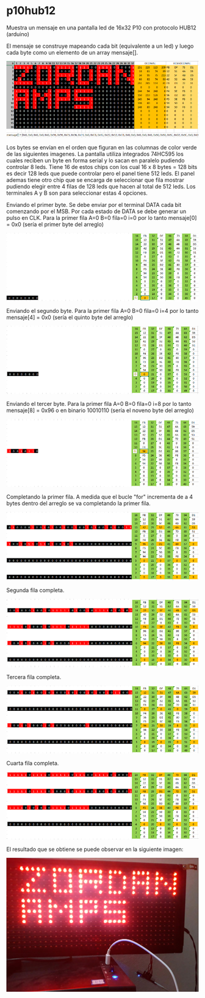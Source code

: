 # p10hub12
Muestra un mensaje en una pantalla led de 16x32 P10 con protocolo HUB12 (arduino)

El mensaje se construye mapeando cada bit (equivalente a un led) y luego cada byte como un elemento de un array mensaje[].

![Imagen del mapeo del mensaje](MENSAJE.PNG)

Los bytes se envían en el orden que figuran en las columnas de color verde de las siguientes imagenes.
La pantalla utiliza integrados 74HC595 los cuales reciben un byte en forma serial y lo sacan en paralelo pudiendo controlar 8 leds.
Tiene 16 de estos chips con los cual 16 x 8 bytes = 128 bits es decir 128 leds que puede controlar pero el panel tiene 512 leds.
El panel ademas tiene otro chip que se encarga de seleccionar que fila mostrar pudiendo elegir entre 4 filas de 128 leds que hacen al total de 512 leds. Los terminales A y B son para seleccionar estas 4 opciones.

Enviando el primer byte.
Se debe enviar por el terminal DATA cada bit comenzando por el MSB. Por cada estado de DATA se debe generar un pulso en CLK.
Para la primer fila A=0 B=0 fila=0 i=0 por lo tanto mensaje[0] = 0x0 (sería el primer byte del arreglo)

![Primer byte](BYTE1.PNG)

Enviando el segundo byte.
Para la primer fila A=0 B=0 fila=0 i=4 por lo tanto mensaje[4] = 0x0 (sería el quinto byte del arreglo)

![Segundo byte](BYTE5.PNG)

Enviando el tercer byte.
Para la primer fila A=0 B=0 fila=0 i=8 por lo tanto mensaje[8] = 0x96 o en binario 10010110 (sería el noveno byte del arreglo)

![Tercer byte](BYTE9.PNG)

Completando la primer fila.
A medida que el bucle "for" incrementa de a 4 bytes dentro del arreglo se va completando la primer fila.

![Primer fila completa](FILA1.PNG)

Segunda fila completa.

![Segunda fila completa](FILA2.PNG)

Tercera fila completa.

![Tercera fila completa](FILA3.PNG)

Cuarta fila completa.

![Cuarta fila completa](FILA4.PNG)

El resultado que se obtiene se puede observar en la siguiente imagen:

![Imagen del cartel funcionando](CARTEL.PNG)

